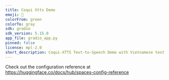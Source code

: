 ```yaml
---
title: Coqui Xtts Demo
emoji: 🐢
colorFrom: green
colorTo: gray
sdk: gradio
sdk_version: 5.15.0
app_file: gradio_app.py
pinned: false
license: mpl-2.0
short_description: Coqui-XTTS Text-to-Speech Demo with Vietnamese test
---
```


Check out the configuration reference at https://huggingface.co/docs/hub/spaces-config-reference
